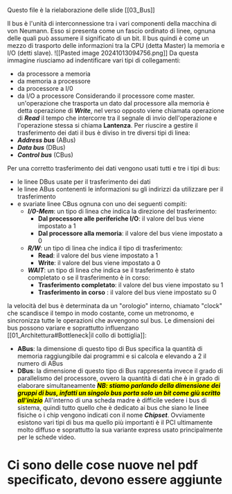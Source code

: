 Questo file è la rielaborazione delle slide [[03_Bus]]

Il bus è l'unità di interconnessione tra i vari componenti della macchina di von Neumann. Esso si presenta come un fascio ordinato di linee, ognuna delle quali può assumere il significato di un bit. Il bus quindi è come un mezzo di trasporto delle informazioni tra la CPU (detta Master) la memoria e I/O (detti slave). 
![[Pasted image 20241013094756.png]]
Da questa immagine riusciamo ad indentificare vari tipi di collegamenti:
- da processore a memoria
- da memoria a processore
- da processore a I/0 
- da I/O a processore
Considerando il processore come master. un'operazione che trasporta un dato dal processore alla memoria è detta operazione di ***Write***, nel verso opposto viene chiamata operazione di ***Read*** il tempo che intercorre tra il segnale di invio dell'operazione e l'operazione stessa si chiama **Lantenza**. Per riuscire a gestire il trasferimento dei dati il bus è diviso in tre diversi tipi di linea:
- ***Address bus*** (ABus)
- ***Data bus*** (DBus)
- ***Control bus*** (CBus)

Per una corretto trasferimento dei dati vengono usati tutti e tre i tipi di bus:
- le linee DBus usate per il trasferimento dei dati
- le linee ABus contenenti le informazioni su gli indirizzi da utilizzare per il trasferimento
- e svariate linee CBus ognuna con uno dei seguenti compiti:
	-  ***I/0-Mem***: un tipo di linea che indica la direzione del trasferimento:
		- **Dal processore alle periferiche I/O**: il valore del bus viene impostato a 1
		- **Dal processore alla memoria**: il valore del bus viene impostato a 0
	- ***R/W***: un tipo di linea che indica il tipo di trasferimento:
		- **Read**: il valore del bus viene impostato a 1
		- **Write**: il valore del bus viene impostato a 0
	- ***WAIT***: un tipo di linea che indica se il trasferimento è stato completato o se il trasferimento è in corso:
		- **Trasferimento completato**: il valore del bus viene impostato su 1
		- **Trasferimento in corso** :  il valore del bus viene impostato su 0

la velocità del bus è determinata da un "orologio" interno, chiamato "clock" che scandisce il tempo in modo costante, come un metronomo, e sincronizza tutte le operazioni che avvengono sul bus. Le dimensioni dei bus possono variare e soprattutto influenzano [[01_Architettura#Bottleneck|il collo di bottiglia]]:
- **ABus**: la dimensione di questo tipo di Bus specifica la quantità di memoria raggiungibile dai programmi e si calcola e elevando a 2 il numero di ABus
- **DBus**: la dimensione di questo tipo di Bus rappresenta invece il grado di parallelismo del processore, ovvero la quantità di dati che è in grado di elaborare simultaneamente
***<mark class="hltr-green">NB: stiamo parlando della dimensione dei gruppi di bus, infatti un singolo bus porta solo un bit come giù scritto all'inizio</mark>***
All'interno di una scheda madre è difficile vedere i bus di sistema, quindi tutto quello che è dedicato ai bus che siano le linee fisiche o i chip vengono indicati con il nome ***Chipset***. Ovviamente esistono vari tipi di bus ma quello più importanti è il PCI ultimamente molto diffuso e soprattutto la sua variante express usato principalmente per le schede video.

# Ci sono delle cose nuove nel pdf specificato, devono essere aggiunte